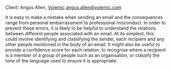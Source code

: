 Client: Angus Allen, [Volemic](Volemic "wikilink")
<angus.allen@volemic.com>

It is easy to make a mistake when sending an email and the consequences
range from personal embarrassment to professional misconduct. In order
to prevent these errors, it is likely to be helpful to understand the
relations between different people associated with an email. At its
simplest, this could involve identifying and classifying the sender,
each recipient and any other people mentioned in the body of an email.
It might also be useful to provide a confidence score for each relation,
to recognise where a recipient is a member of a group of people such as
an organisation, or classify the tone of the language used to ensure it
is appropriate.